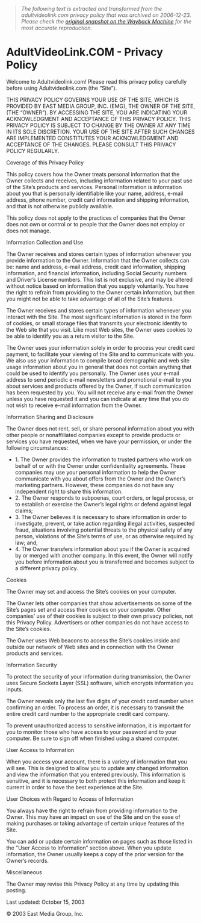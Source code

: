 > *The following text is extracted and transformed from the adultvideolink.com privacy policy that was archived on 2006-12-23. Please check the [original snapshot on the Wayback Machine](https://web.archive.org/web/20061223054319id_/http%3A//www.adultvideolink.com/avlstore/pops/privacy_policy.htm) for the most accurate reproduction.*

# AdultVideoLink.COM - Privacy Policy

Welcome to Adultvideolink.com! Please read this privacy policy carefully before using Adultvideolink.com (the “Site”). 

THIS PRIVACY POLICY GOVERNS YOUR USE OF THE SITE, WHICH IS PROVIDED BY EAST MEDIA GROUP, INC. (EMG), THE OWNER OF THE SITE, (THE “OWNER”). BY ACCESSING THE SITE, YOU ARE INDICATING YOUR ACKNOWLEDGMENT AND ACCEPTANCE OF THIS PRIVACY POLICY. THIS PRIVACY POLICY IS SUBJECT TO CHANGE BY THE OWNER AT ANY TIME IN ITS SOLE DISCRETION. YOUR USE OF THE SITE AFTER SUCH CHANGES ARE IMPLEMENTED CONSTITUTES YOUR ACKNOWLEDGMENT AND ACCEPTANCE OF THE CHANGES. PLEASE CONSULT THIS PRIVACY POLICY REGULARLY. 

Coverage of this Privacy Policy 

This policy covers how the Owner treats personal information that the Owner collects and receives, including information related to your past use of the Site’s products and services. Personal information is information about you that is personally identifiable like your name, address, e-mail address, phone number, credit card information and shipping information, and that is not otherwise publicly available. 

This policy does not apply to the practices of companies that the Owner does not own or control or to people that the Owner does not employ or does not manage. 

Information Collection and Use 

The Owner receives and stores certain types of information whenever you provide information to the Owner. Information that the Owner collects can be: name and address, e-mail address, credit card information, shipping information, and financial information, including Social Security numbers and Driver’s License numbers. This list is not exclusive, and may be altered without notice based on information that you supply voluntarily. You have the right to refrain from providing to the Owner certain information, but then you might not be able to take advantage of all of the Site’s features. 

The Owner receives and stores certain types of information whenever you interact with the Site. The most significant information is stored in the form of cookies, or small storage files that transmits your electronic identity to the Web site that you visit. Like most Web sites, the Owner uses cookies to be able to identify you as a return visitor to the Site. 

The Owner uses your information solely in order to process your credit card payment, to facilitate your viewing of the Site and to communicate with you. We also use your information to compile broad demographic and web site usage information about you in general that does not contain anything that could be used to identify you personally. The Owner uses your e-mail address to send periodic e-mail newsletters and promotional e-mail to you about services and products offered by the Owner, if such communication has been requested by you. You will not receive any e-mail from the Owner unless you have requested it and you can indicate at any time that you do not wish to receive e-mail information from the Owner. 

Information Sharing and Disclosure 

The Owner does not rent, sell, or share personal information about you with other people or nonaffiliated companies except to provide products or services you have requested, when we have your permission, or under the following circumstances: 

  * 1\. The Owner provides the information to trusted partners who work on behalf of or with the Owner under confidentiality agreements. These companies may use your personal information to help the Owner communicate with you about offers from the Owner and the Owner’s marketing partners. However, these companies do not have any independent right to share this information. 
  * 2\. The Owner responds to subpoenas, court orders, or legal process, or to establish or exercise the Owner’s legal rights or defend against legal claims; 
  * 3\. The Owner believes it is necessary to share information in order to investigate, prevent, or take action regarding illegal activities, suspected fraud, situations involving potential threats to the physical safety of any person, violations of the Site’s terms of use, or as otherwise required by law; and, 
  * 4\. The Owner transfers information about you if the Owner is acquired by or merged with another company. In this event, the Owner will notify you before information about you is transferred and becomes subject to a different privacy policy. 

  
Cookies 

The Owner may set and access the Site’s cookies on your computer. 

The Owner lets other companies that show advertisements on some of the Site’s pages set and access their cookies on your computer. Other companies’ use of their cookies is subject to their own privacy policies, not this Privacy Policy. Advertisers or other companies do not have access to the Site’s cookies. 

The Owner uses Web beacons to access the Site’s cookies inside and outside our network of Web sites and in connection with the Owner products and services. 

Information Security 

To protect the security of your information during transmission, the Owner uses Secure Sockets Layer (SSL) software, which encrypts information you inputs. 

The Owner reveals only the last five digits of your credit card number when confirming an order. To process an order, it is necessary to transmit the entire credit card number to the appropriate credit card company. 

To prevent unauthorized access to sensitive information, it is important for you to monitor those who have access to your password and to your computer. Be sure to sign off when finished using a shared computer. 

User Access to Information 

When you access your account, there is a variety of information that you will see. This is designed to allow you to update any changed information and view the information that you entered previously. This information is sensitive, and it is necessary to both protect this information and keep it current in order to have the best experience at the Site. 

User Choices with Regard to Access of Information 

You always have the right to refrain from providing information to the Owner. This may have an impact on use of the Site and on the ease of making purchases or taking advantage of certain unique features of the Site. 

You can add or update certain information on pages such as those listed in the "User Access to Information” section above. When you update information, the Owner usually keeps a copy of the prior version for the Owner’s records. 

Miscellaneous 

The Owner may revise this Privacy Policy at any time by updating this posting. 

Last updated: October 15, 2003 

© 2003 East Media Group, Inc. 
